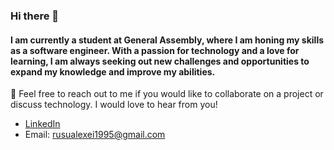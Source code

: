 ### Hi there 👋

#### I am currently a student at General Assembly, where I am honing my skills as a software engineer. With a passion for technology and a love for learning, I am always seeking out new challenges and opportunities to expand my knowledge and improve my abilities.


💬 Feel free to reach out to me if you would like to collaborate on a project or discuss technology. I would love to hear from you!

* [LinkedIn](https://www.linkedin.com/in/alexei-rusu-dev/)
* Email: rusualexei1995@gmail.com

